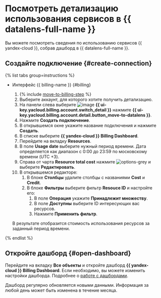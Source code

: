 # Посмотреть детализацию использования сервисов в {{ datalens-full-name }}

Вы можете посмотреть сведения по использованию сервисов {{ yandex-cloud }}, собрав дашборд в {{ datalens-full-name }}.

## Создайте подключение {#create-connection}

{% list tabs group=instructions %}

- Интерфейс {{ billing-name }} {#billing}

  1. {% include [move-to-billing-step](../_includes/move-to-billing-step.md) %}
  1. Выберите аккаунт, для которого хотите получить детализацию.
  1. На панели слева выберите ![image](../../_assets/console-icons/chart-area-stacked.svg) **{{ ui-key.yacloud.billing.account.switch_detail }}** нажмите **{{ ui-key.yacloud.billing.account.detail.button_move-to-datalens }}**.
  1. Нажмите **Создать подключение**.
  1. В открывшемся окне укажите название подключения и нажмите **Создать**.
  1. В списке выберите **{{ yandex-cloud }} Billing Dashboard**.
  1. Перейдите на вкладку **Resources**.
  1. В поле **Usage date** выберите нужный период времени. Дата определяется как диапазон с 0:00 до 23:59 по московскому времени (UTC +3).
  1. Справа от чарта **Resource total cost** нажмите ![options-grey](../../_assets/console-icons/ellipsis.svg) и выберите **Редактировать**.
  1. В открывшемся редакторе:
      1. В блоке **Столбцы** удалите столбцы с названиями **Cost** и **Credit**.
      1. В блоке **Фильтры** выберите фильтр **Resouce ID** и настройте его:
          1. В поле **Операция** укажите **Принадлежит множеству**.
          1. В поле **Доступны** выберите ID интересующих вас ресурсов.
          1. Нажмите **Применить фильтр**.

  В результате отобразится стоимость использования ресурсов за заданный период времени.

{% endlist %}

## Откройте дашборд {#open-dashboard}

Перейдите на вкладку **Все объекты** и откройте дашборд **{{ yandex-cloud }} Billing Dashboard**. Если необходимо, вы можете изменить настройки дашборда. Подробнее о [работе с дашбордами](../../datalens/concepts/dashboard.md).

Дашборд регулярно обновляется новыми данными. Информация за любой день может быть изменена в течение месяца.

